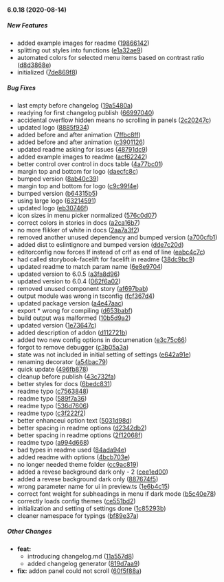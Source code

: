 #### 6.0.18 (2020-08-14)

##### New Features

*  added example images for readme ([19866142](https://github.com/IgorSzyporyn/storybook-facelift/commit/1986614231016d068d457d6ae1eac002b31b6260))
*  splitting out styles into functions ([e1a32ae9](https://github.com/IgorSzyporyn/storybook-facelift/commit/e1a32ae9585c1673c511ada584e4c613bc82cbe2))
*  automated colors for selected menu items based on contrast ratio ([d8d3868e](https://github.com/IgorSzyporyn/storybook-facelift/commit/d8d3868ef10851ed432d367342ec32806fd2f2a1))
*  initialized ([7de869f8](https://github.com/IgorSzyporyn/storybook-facelift/commit/7de869f8226f1e32de754a5b3498e135498a6263))

##### Bug Fixes

*  last empty before changelog ([19a5480a](https://github.com/IgorSzyporyn/storybook-facelift/commit/19a5480a0d43ae239c65b6641bd075c278898d58))
*  readying for first changelog publish ([66997040](https://github.com/IgorSzyporyn/storybook-facelift/commit/669970408042eae189b60c1362c0be7d01de2c51))
*  accidental overflow hidden means no scrolling in panels ([2c20247c](https://github.com/IgorSzyporyn/storybook-facelift/commit/2c20247cddb933c50bdffcea88dd910c2514734e))
*  updated logo ([8885f934](https://github.com/IgorSzyporyn/storybook-facelift/commit/8885f934418370aee588a1c5094f61e94a1a2541))
*  added before and after animation ([7ffbc8ff](https://github.com/IgorSzyporyn/storybook-facelift/commit/7ffbc8ff7fba0f56cf2dc0fc20d9bf6e9fda6036))
*  added before and after animation ([c3901126](https://github.com/IgorSzyporyn/storybook-facelift/commit/c39011261ca4f083e4221f49ad36948434ab5f7e))
*  updated readme asking for issues ([48791dc9](https://github.com/IgorSzyporyn/storybook-facelift/commit/48791dc91e0b6bdcd1abd495b9367bec395359d4))
*  added example images to readme ([acf62242](https://github.com/IgorSzyporyn/storybook-facelift/commit/acf62242e0219888514cd479d2773e39447b00c9))
*  better control over control in docs table ([4a77bc01](https://github.com/IgorSzyporyn/storybook-facelift/commit/4a77bc01fe81faec82ef66653684d18326339544))
*  margin top and bottom for logo ([daecfc8c](https://github.com/IgorSzyporyn/storybook-facelift/commit/daecfc8c841b454317222f6ed472bf2db842ff8b))
*  bumped version ([8ab40c39](https://github.com/IgorSzyporyn/storybook-facelift/commit/8ab40c39e9593ce9eeff992896d26d8c2e6d7d89))
*  margin top and bottom for logo ([c9c99f4e](https://github.com/IgorSzyporyn/storybook-facelift/commit/c9c99f4eaa4c89eb0a6bced70d35a06e8bea8ccf))
*  bumped version ([b64315b5](https://github.com/IgorSzyporyn/storybook-facelift/commit/b64315b5b021d6d2b3c61446eb998eb51106bf98))
*  using large logo ([63214591](https://github.com/IgorSzyporyn/storybook-facelift/commit/63214591a837ee6ebe7ed4cb56e4959599fd4f01))
*  updated logo ([eb30746f](https://github.com/IgorSzyporyn/storybook-facelift/commit/eb30746fbec6848bc72eaa8a471e0daf78762c8a))
*  icon sizes in menu picker normalized ([576c0d07](https://github.com/IgorSzyporyn/storybook-facelift/commit/576c0d077be84c0b86261dfe1b980dbea9cd7edc))
*  correct colors in stories in docs ([a2ca16b7](https://github.com/IgorSzyporyn/storybook-facelift/commit/a2ca16b77904b23c78cf4d34938b9e6c39326c01))
*  no more flikker of white in docs ([2aa7a3f2](https://github.com/IgorSzyporyn/storybook-facelift/commit/2aa7a3f22f4aaeb88361dd3a8991dbf01ba5f76a))
*  removed another unused dependency and bumped version ([a700cfb1](https://github.com/IgorSzyporyn/storybook-facelift/commit/a700cfb14270f33cf1ec4c24dae6d0542549d874))
*  added dist to eslintignore and bumped version ([dde7c20d](https://github.com/IgorSzyporyn/storybook-facelift/commit/dde7c20d2fffa050a93f8059ee6f9ca363c1da8b))
*  editorconfig now forces lf instead of crlf as end of line ([eabc4c7c](https://github.com/IgorSzyporyn/storybook-facelift/commit/eabc4c7c07456e9295db59ae5a2e25492e65f083))
*  had called storybook-facelift for facelift in readme ([38dc9bc9](https://github.com/IgorSzyporyn/storybook-facelift/commit/38dc9bc974d295c703d22f504eb195897e5be5bb))
*  updated readme to match param name ([6e8e9704](https://github.com/IgorSzyporyn/storybook-facelift/commit/6e8e9704511285a65dd9c5228b5766f1541e56ca))
*  updated version to 6.0.5 ([a3fa8d96](https://github.com/IgorSzyporyn/storybook-facelift/commit/a3fa8d96a94ad4992f61317f6cc7f15bbf3a218d))
*  updated version to 6.0.4 ([062f6a02](https://github.com/IgorSzyporyn/storybook-facelift/commit/062f6a02d96130dfa7940ed755b445b2043ed907))
*  removed unused component story ([af697bab](https://github.com/IgorSzyporyn/storybook-facelift/commit/af697babd34366cc2d842d6fc23fbf32e27e9de9))
*  output module was wrong in tsconfig ([fcf367d4](https://github.com/IgorSzyporyn/storybook-facelift/commit/fcf367d4fe14cd14fde585d21ecaa8fe5ade6bf9))
*  updated package version ([a4e47aac](https://github.com/IgorSzyporyn/storybook-facelift/commit/a4e47aace64769e0d324b05f0ded91c93205acd1))
*  export * wrong for compiling ([d653babf](https://github.com/IgorSzyporyn/storybook-facelift/commit/d653babf49b5be9ea3e910d4b0739fb760c05fc0))
*  build output was malformed ([10b5d9a2](https://github.com/IgorSzyporyn/storybook-facelift/commit/10b5d9a2bda265662737f49befbc02d289e59599))
*  updated version ([1e73647c](https://github.com/IgorSzyporyn/storybook-facelift/commit/1e73647cbd132c704c8a9cf7eb915f01721eef74))
*  added description of addon ([d112721b](https://github.com/IgorSzyporyn/storybook-facelift/commit/d112721b6fd98ae4cbe0bb4b6d3dab141cffebb0))
*  added two new config options in documenation ([e3c75c66](https://github.com/IgorSzyporyn/storybook-facelift/commit/e3c75c668e2fdbd7256972f83dac31070dc9554d))
*  forgot to remove debugger ([c3b05a3a](https://github.com/IgorSzyporyn/storybook-facelift/commit/c3b05a3a2123c08941a94cfa2eaecefb15e5c83b))
*  state was not included in initial setting of settings ([e642a91e](https://github.com/IgorSzyporyn/storybook-facelift/commit/e642a91e273438bd889fcd4bfbdaf211936bb831))
*  renaming decorator ([a54bac79](https://github.com/IgorSzyporyn/storybook-facelift/commit/a54bac794fbaf2883f04c60634c41b804cb90b19))
*  quick update ([496fb878](https://github.com/IgorSzyporyn/storybook-facelift/commit/496fb8782962de05f56a9e5464f6aedf2b4dd1ab))
*  cleanup before publish ([43c732fa](https://github.com/IgorSzyporyn/storybook-facelift/commit/43c732fa875d1d720e8d77fe7d7d1ec38e7b720a))
*  better styles for docs ([6bedc831](https://github.com/IgorSzyporyn/storybook-facelift/commit/6bedc83171945115ae4de85bc3e085621929dce8))
*  readme typo ([c7563848](https://github.com/IgorSzyporyn/storybook-facelift/commit/c7563848e5c851cd7ef1a7c0ce0b0aba1e99181c))
*  readme typo ([589f7a36](https://github.com/IgorSzyporyn/storybook-facelift/commit/589f7a369c5062ee8ee2720e5e14edf277e0ee76))
*  readme typo ([536d7606](https://github.com/IgorSzyporyn/storybook-facelift/commit/536d7606a2af7e03d7900c735d022001515adf39))
*  readme typo ([c3f222f2](https://github.com/IgorSzyporyn/storybook-facelift/commit/c3f222f23cde697d8691386b38fe654cbae6de08))
*  better enhanceui option text ([5031d98d](https://github.com/IgorSzyporyn/storybook-facelift/commit/5031d98d1bc2fea279c313f092b13aae26093e82))
*  better spacing in readme options ([d2342db2](https://github.com/IgorSzyporyn/storybook-facelift/commit/d2342db284b68d05e61dfedf94100cf1034ac453))
*  better spacing in readme options ([2f12068f](https://github.com/IgorSzyporyn/storybook-facelift/commit/2f12068f8cc6b69caf71bb6cb1550ea61df901d5))
*  readme typo ([a994d668](https://github.com/IgorSzyporyn/storybook-facelift/commit/a994d668463d460f67273479656fac53ede4bb90))
*  bad types in readme used ([84ada94e](https://github.com/IgorSzyporyn/storybook-facelift/commit/84ada94e9eb2d2d6d45158efd6debed3a007b852))
*  added readme with options ([4bcb703e](https://github.com/IgorSzyporyn/storybook-facelift/commit/4bcb703e204ac866abd2442803271ad877cc174e))
*  no longer needed theme folder ([cc9ac819](https://github.com/IgorSzyporyn/storybook-facelift/commit/cc9ac8192cb99c78303d6cc2b7f2e9b113b76421))
*  added a revese background dark only - 2 ([cee1ed00](https://github.com/IgorSzyporyn/storybook-facelift/commit/cee1ed008aff1392d7784a5b2c5f6ce72e200fd9))
*  added a revese background dark only ([887674f5](https://github.com/IgorSzyporyn/storybook-facelift/commit/887674f5fda0d20f0243f15e709e8bf2db4f5716))
*  wrong parameter name for ui in preview.ts ([1e6b4c15](https://github.com/IgorSzyporyn/storybook-facelift/commit/1e6b4c155bed11a2851d2e997cc3449b1e9e5a35))
*  correct font weight for subheadings in menu if dark mode ([b5c40e78](https://github.com/IgorSzyporyn/storybook-facelift/commit/b5c40e78a9a4eaf04a2c6ec3416d34834e2a477c))
*  correctly loads config themes ([ce551bd2](https://github.com/IgorSzyporyn/storybook-facelift/commit/ce551bd2d6dde8908a074c4aaee85eb9ce26ec85))
*  initialization and setting of settings done ([1c85293b](https://github.com/IgorSzyporyn/storybook-facelift/commit/1c85293bd287e5bcc81fba7f2c6e5b2346b337d0))
*  cleaner namespace for typings ([bf89e37a](https://github.com/IgorSzyporyn/storybook-facelift/commit/bf89e37a039a9d46cd940b6f812d8433f405a66b))

##### Other Changes

* **feat:**
  *  introducing changelog.md ([11a557d8](https://github.com/IgorSzyporyn/storybook-facelift/commit/11a557d88acf1dd0d9ecbd8c6ecbfe6e4fe63de9))
  *  added changelog generator ([819d7aa9](https://github.com/IgorSzyporyn/storybook-facelift/commit/819d7aa959cfb558bb37b7ac529141cb423357cb))
* **fix:**  addon panel could not scroll ([60f5f88a](https://github.com/IgorSzyporyn/storybook-facelift/commit/60f5f88af5cfd411e97ec2325de85e02c228b3e9))

